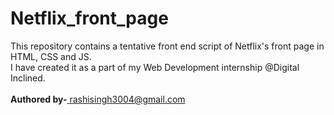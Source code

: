 # Netflix_front_page
This repository contains a tentative front end script of Netflix's front page in HTML, CSS and JS. </br>
I have created it as a part of my Web Development internship @Digital Inclined.</br></br>
<b>Authored by-</b><a href="mailto:rashisingh3004@gmail.com"> rashisingh3004@gmail.com</a>
